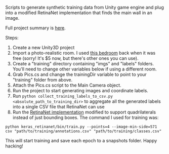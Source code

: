 Scripts to generate synthetic training data from Unity game engine and plug into a modified RetinaNet implementation that finds the main wall in an image.

Full project summary is [here](https://letsmakeit.com/training-your-ai-in-the-matrix/).

Steps:


1. Create a new Unity3D project
2. Import a photo-realistic room.  I used [this bedroom](https://assetstore.unity.com/packages/3d/props/furniture/bedroom-architect-series-85476) back when it was free (sorry! It's $5 now, but there's other ones you can use).
3. Create a "training" directory containing "imgs" and "labels" folders.  You'll need to change other variables below if using a different room.
4. Grab Pics.cs and change the trainingDir variable to point to your "training" folder from above.
5. Attach the Pics.cs script to the Main Camera object.
6. Run the project to start generating images and coordinate labels.
7. Run `python collect_training_labels_to_csv.py <absolute_path_to_training_dir>` to aggregate all the generated labels into a single CSV file that RetinaNet can use
8. Run the [RetinaNet implementation](https://github.com/gittyeric/keras-retinanet) modified to support quadrilaterals instead of just bounding boxes.  The command I used for training was:

`python keras_retinanet/bin/train.py --points=4 --image-min-side=571 csv "path/to/training/annotations.csv" "path/to/training/classes.csv"`

This will start training and save each epoch to a snapshots folder.  Happy hacking!
